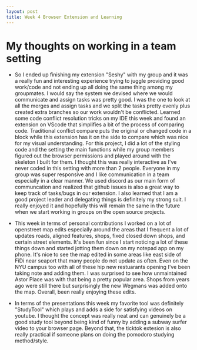 ```yaml
---
layout: post
title: Week 4 Browser Extension and Learning
---
```


# My thoughts on working in a team setting

- So I ended up finishing my extension "Seshy" with my group and it was a really fun and interesting experience trying to juggle providing good work/code
  and not ending up all doing the same thing among my groupmates. I would say the system we devised where we would communicate and assign tasks was pretty good.
  I was the one to look at all the merges and assign tasks and we split the tasks pretty evenly plus created extra branches so our work wouldn't be conflicted. 
  Learned some code conflict resolution tricks on my IDE this week and found an extension on VScode that simplifies a bit of the process of comparing code. Traditional conflict compare puts the original or changed code in a block while this extension has it on the side to compare which was nice for my visual understanding. For this project, I did a lot of the styling code and the setting the main functions while my group members figured out the browser permissions
  and played around with the skeleton I built for them. I thought this was really interactive as I've never coded in this setting with more than 2 people. Everyone in my group was super responsive and I like communication in a team especially in a clear manner. We used discord as our main form of communcation and realized that github issues is also a great way to keep track of tasks/bugs in our extension. I also learned that I am a good project leader and delegating things is definitely my strong suit. I really enjoyed it and hopefully this will remain the same in 
  the future when we start working in groups on the open source projects.

- This week in terms of personal contributions  I worked on a lot of openstreet map edits especially around the areas that I frequent a lot of updates roads, aligned features, shops, fixed closed down shops, and certain street elements. It's been fun since I start noticing a lot of these things down and started jotting them down on my notepad app on my phone. It's nice to see the map edited in some areas like east side of FiDi near seaport that many people do not update as often. Even on the NYU campus too with all of these hip new restuarants opening I've been taking note and adding them. I was surprised to see how unmaintained Astor Place was with that being a pretty popular area. Shops from years ago were still there but surprisingly the new Wegmans was added onto the map. Overall, been really enjoying these edits.
  
- In terms of the presentations this week my favorite tool was definitely "StudyTool" which plays and adds a side for satisfying videos on youtube.
  I thought the concept was really neat and can genuinely be a good study tool beyond being kind of funny by adding a subway surfer video to your
  browser page. Beyond that, the ticktok extesion is also really practical if someone plans on doing the pomodoro studying method/style.